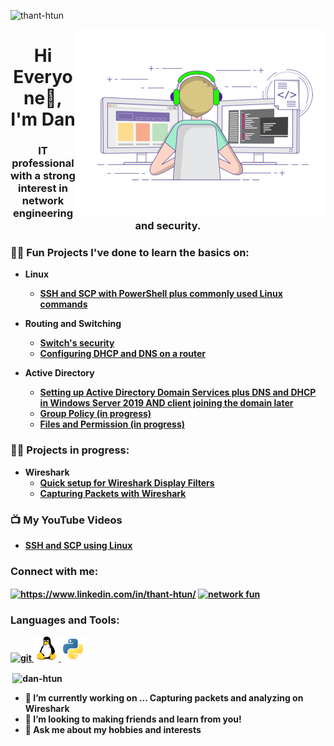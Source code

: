 
<p align="left"> <img src="https://komarev.com/ghpvc/?username=thant-htun&label=Profile%20views&color=0e75b6&style=flat" alt="thant-htun" /> </p>
<img align="right" alt="Coding" width="400" src="https://raw.githubusercontent.com/devSouvik/devSouvik/master/gif3.gif">

<h1 align="center">Hi Everyone👋, I'm Dan </h1>
<h3 align="center"> IT professional with a strong interest in network engineering and security.


  
<h3>👨‍💻 Fun Projects I've done to learn the basics on:</h3>

- <b> Linux <b>
  - [SSH and SCP with PowerShell plus commonly used Linux commands](https://github.com/thant-htun/Linux)
    
- Routing and Switching
  - [Switch's security](https://github.com/thant-htun/Initial-Configuration-of-a-Cisco-Switch-and-Port-Security-Features)
  - [Configuring DHCP and DNS on a router](https://github.com/thant-htun/Configure-A-Router-for-DHCP-and-DNS-in-Cisco-IOS)
    
- Active Directory 
  - [Setting up Active Directory Domain Services plus DNS and DHCP in Windows Server 2019 AND client joining the domain later](https://github.com/thant-htun/Active-Directory-Users-DHCP)
  - [Group Policy (in progress)](https://github.com/....)
  - [Files and Permission (in progress)](https://github.com/...)


<h3>👨‍💻 Projects in progress:</h3>

- Wireshark
  - [Quick setup for Wireshark Display Filters](https://github.com/....)
  - [Capturing Packets with Wireshark](https://github.com/....)
    
<h3>📺 My YouTube Videos</h3>

- [SSH and SCP using Linux](https://www.youtube.com/watch?v=Ft_jkJ9VjhI&t=13s)

<h3 align="left">Connect with me:</h3>
<p align="left">
<a href="https://linkedin.com/in/thant-htun/" target="blank"><img align="center" src="https://raw.githubusercontent.com/rahuldkjain/github-profile-readme-generator/master/src/images/icons/Social/linked-in-alt.svg" alt="https://www.linkedin.com/in/thant-htun/" height="30" width="40" /></a>
 <a href="https://www.youtube.com/channel/UCgylnM-5YuliUs6nvLKv2gw/videos" target="blank"><img align="center" src="https://raw.githubusercontent.com/rahuldkjain/github-profile-readme-generator/master/src/images/icons/Social/youtube.svg" alt="network fun" height="30" width="40" /></a>

<h3 align="left">Languages and Tools:</h3>
<p align="left"> <a href="https://git-scm.com/" target="_blank" rel="noreferrer"> <img src="https://www.vectorlogo.zone/logos/git-scm/git-scm-icon.svg" alt="git" width="40" height="40"/> </a> <a href="https://www.linux.org/" target="_blank" rel="noreferrer"> <img src="https://raw.githubusercontent.com/devicons/devicon/master/icons/linux/linux-original.svg" alt="linux" width="40" height="40"/> </a> <a href="https://www.python.org" target="_blank" rel="noreferrer"> <img src="https://raw.githubusercontent.com/devicons/devicon/master/icons/python/python-original.svg" alt="python" width="40" height="40"/> </a> </p>


<p>&nbsp;<img align="center" src="https://github-readme-stats.vercel.app/api?username=thant-htun&show_icons=true&locale=en" alt="dan-htun" /></p>

- 🔭 I’m currently working on ... Capturing packets and analyzing on Wireshark 
- 👯 I’m looking to making friends and learn from you!
- 💬 Ask me about my hobbies and interests 

